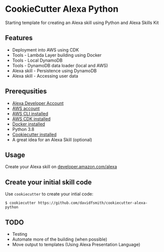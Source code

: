 # CookieCutter Alexa Python

Starting template for creating an Alexa skill using Python and Alexa Skills Kit

## Features

* Deployment into AWS using CDK
* Tools - Lambda Layer building using Docker
* Tools - Local DynamoDB
* Tools - DynamoDB data loader (local and AWS)
* Alexa skill - Persistence using DynamoDB
* Alexa skill - Accessing user data

## Prerequsities

* [Alexa Developer Account](https://developer.amazon.com/alexa)
* [AWS account](https://aws.amazon.com/account/)
* [AWS CLI installed](https://aws.amazon.com/cli/)
* [AWS CDK installed](https://aws.amazon.com/cdk/)
* [Docker installed](https://www.docker.com/)
* Python 3.8
* [Cookiecutter installed](https://github.com/cookiecutter/cookiecutter)
* A great idea for an Alexa Skill (optional)

## Usage

Create your Alexa skill on [developer.amazon.com/alexa](https://developer.amazon.com/alexa/console/ask)

## Create your initial skill code

Use `cookiecutter` to create your intial code:

    $ cookiecutter https://github.com/davidfsmith/cookiecutter-alexa-python

## TODO

* Testing
* Automate more of the building (when possible)
* Move output to templates (Using Alexa Presentation Language)